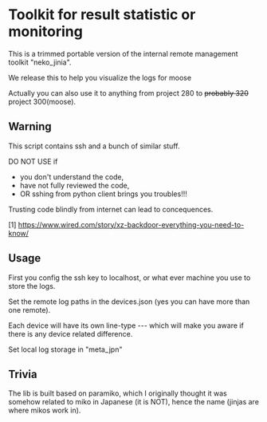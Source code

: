 # Toolkit for result statistic or monitoring
This is a trimmed portable version of the internal remote management toolkit "neko_jinia".

We release this to help you visualize the logs for moose 

Actually you can also use it to anything from project 280 to ~~probably 320~~ project 300(moose).

## Warning
This script contains ssh and a bunch of similar stuff. 

DO NOT USE if 
- you don't understand the code,  
- have not fully reviewed the code,
- OR sshing from python client brings you troubles!!!

Trusting code blindly from internet can lead to concequences.

[1] https://www.wired.com/story/xz-backdoor-everything-you-need-to-know/


## Usage
First you config the ssh key to localhost, or what ever machine you use to store the logs. 

Set the remote log paths in the devices.json  (yes you can have more than one remote). 

Each device will have its own line-type --- which will make you aware if there is any device related difference. 

Set local log storage in "meta_jpn"


## Trivia
The lib is built based on paramiko, which I originally thought it was somehow related to miko in Japanese (it is NOT),
hence the name (jinjas are where mikos work in).

